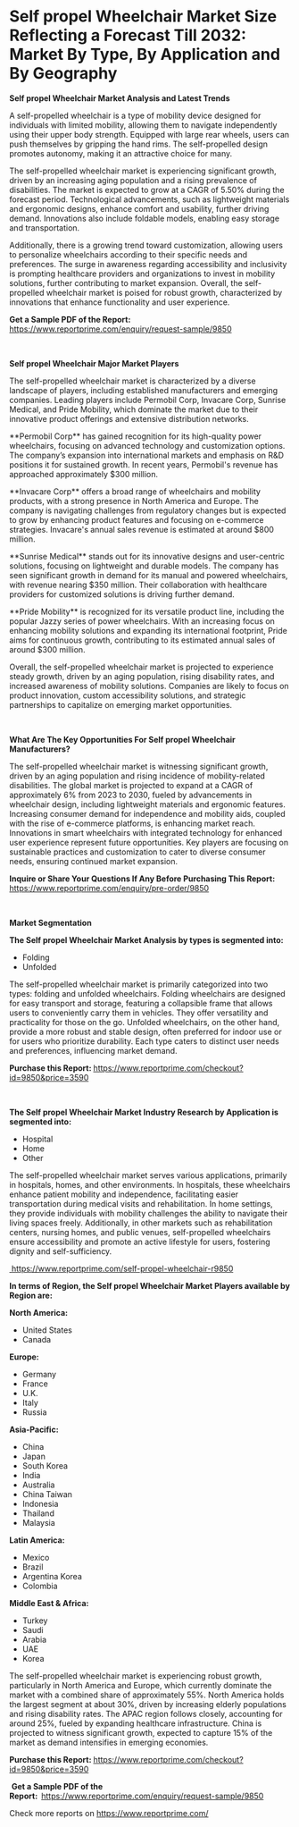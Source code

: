 <p><h1>Self propel Wheelchair Market Size Reflecting a Forecast Till 2032: Market By Type, By Application and By Geography</h1></p><p><strong>Self propel Wheelchair Market Analysis and Latest Trends</strong></p>
<p><p>A self-propelled wheelchair is a type of mobility device designed for individuals with limited mobility, allowing them to navigate independently using their upper body strength. Equipped with large rear wheels, users can push themselves by gripping the hand rims. The self-propelled design promotes autonomy, making it an attractive choice for many.</p><p>The self-propelled wheelchair market is experiencing significant growth, driven by an increasing aging population and a rising prevalence of disabilities. The market is expected to grow at a CAGR of 5.50% during the forecast period. Technological advancements, such as lightweight materials and ergonomic designs, enhance comfort and usability, further driving demand. Innovations also include foldable models, enabling easy storage and transportation.</p><p>Additionally, there is a growing trend toward customization, allowing users to personalize wheelchairs according to their specific needs and preferences. The surge in awareness regarding accessibility and inclusivity is prompting healthcare providers and organizations to invest in mobility solutions, further contributing to market expansion. Overall, the self-propelled wheelchair market is poised for robust growth, characterized by innovations that enhance functionality and user experience.</p></p>
<p><strong>Get a Sample PDF of the Report:&nbsp;</strong> <a href="https://www.reportprime.com/enquiry/request-sample/9850?utm_campaign=3018&utm_medium=2&utm_source=Github&utm_content=ia&utm_term=20032025&utm_id=self-propel-wheelchair">https://www.reportprime.com/enquiry/request-sample/9850</a></p>
<p>&nbsp;</p>
<p><strong>Self propel Wheelchair Major Market Players</strong></p>
<p><p>The self-propelled wheelchair market is characterized by a diverse landscape of players, including established manufacturers and emerging companies. Leading players include Permobil Corp, Invacare Corp, Sunrise Medical, and Pride Mobility, which dominate the market due to their innovative product offerings and extensive distribution networks.</p><p>**Permobil Corp** has gained recognition for its high-quality power wheelchairs, focusing on advanced technology and customization options. The company’s expansion into international markets and emphasis on R&D positions it for sustained growth. In recent years, Permobil's revenue has approached approximately $300 million.</p><p>**Invacare Corp** offers a broad range of wheelchairs and mobility products, with a strong presence in North America and Europe. The company is navigating challenges from regulatory changes but is expected to grow by enhancing product features and focusing on e-commerce strategies. Invacare's annual sales revenue is estimated at around $800 million.</p><p>**Sunrise Medical** stands out for its innovative designs and user-centric solutions, focusing on lightweight and durable models. The company has seen significant growth in demand for its manual and powered wheelchairs, with revenue nearing $350 million. Their collaboration with healthcare providers for customized solutions is driving further demand.</p><p>**Pride Mobility** is recognized for its versatile product line, including the popular Jazzy series of power wheelchairs. With an increasing focus on enhancing mobility solutions and expanding its international footprint, Pride aims for continuous growth, contributing to its estimated annual sales of around $300 million.</p><p>Overall, the self-propelled wheelchair market is projected to experience steady growth, driven by an aging population, rising disability rates, and increased awareness of mobility solutions. Companies are likely to focus on product innovation, custom accessibility solutions, and strategic partnerships to capitalize on emerging market opportunities.</p></p>
<p>&nbsp;</p>
<p><strong>What Are The Key Opportunities For Self propel Wheelchair Manufacturers?</strong></p>
<p><p>The self-propelled wheelchair market is witnessing significant growth, driven by an aging population and rising incidence of mobility-related disabilities. The global market is projected to expand at a CAGR of approximately 6% from 2023 to 2030, fueled by advancements in wheelchair design, including lightweight materials and ergonomic features. Increasing consumer demand for independence and mobility aids, coupled with the rise of e-commerce platforms, is enhancing market reach. Innovations in smart wheelchairs with integrated technology for enhanced user experience represent future opportunities. Key players are focusing on sustainable practices and customization to cater to diverse consumer needs, ensuring continued market expansion.</p></p>
<p><strong>Inquire or Share Your Questions If Any Before Purchasing This Report:</strong> <a href="https://www.reportprime.com/enquiry/pre-order/9850?utm_campaign=3018&utm_medium=2&utm_source=Github&utm_content=ia&utm_term=20032025&utm_id=self-propel-wheelchair">https://www.reportprime.com/enquiry/pre-order/9850</a></p>
<p>&nbsp;</p>
<p><strong>Market Segmentation</strong></p>
<p><strong>The Self propel Wheelchair Market Analysis by types is segmented into:</strong></p>
<p><ul><li>Folding</li><li>Unfolded</li></ul></p>
<p><p>The self-propelled wheelchair market is primarily categorized into two types: folding and unfolded wheelchairs. Folding wheelchairs are designed for easy transport and storage, featuring a collapsible frame that allows users to conveniently carry them in vehicles. They offer versatility and practicality for those on the go. Unfolded wheelchairs, on the other hand, provide a more robust and stable design, often preferred for indoor use or for users who prioritize durability. Each type caters to distinct user needs and preferences, influencing market demand.</p></p>
<p><strong>Purchase this Report:&nbsp;</strong><a href="https://www.reportprime.com/checkout?id=9850&price=3590&utm_campaign=3018&utm_medium=2&utm_source=Github&utm_content=ia&utm_term=20032025&utm_id=self-propel-wheelchair">https://www.reportprime.com/checkout?id=9850&price=3590</a></p>
<p>&nbsp;</p>
<p><strong>The Self propel Wheelchair Market Industry Research by Application is segmented into:</strong></p>
<p><ul><li>Hospital</li><li>Home</li><li>Other</li></ul></p>
<p><p>The self-propelled wheelchair market serves various applications, primarily in hospitals, homes, and other environments. In hospitals, these wheelchairs enhance patient mobility and independence, facilitating easier transportation during medical visits and rehabilitation. In home settings, they provide individuals with mobility challenges the ability to navigate their living spaces freely. Additionally, in other markets such as rehabilitation centers, nursing homes, and public venues, self-propelled wheelchairs ensure accessibility and promote an active lifestyle for users, fostering dignity and self-sufficiency.</p></p>
<p><a href="https://www.reportprime.com/self-propel-wheelchair-r9850?utm_campaign=3018&utm_medium=2&utm_source=Github&utm_content=ia&utm_term=20032025&utm_id=self-propel-wheelchair">&nbsp;https://www.reportprime.com/self-propel-wheelchair-r9850</a></p>
<p><strong>In terms of Region, the Self propel Wheelchair Market Players available by Region are:</strong></p>
<p>
    <p> <strong> North America: </strong>
        <ul>
            <li>United States</li>
            <li>Canada</li>
        </ul>
        </p> 
    <p> <strong> Europe: </strong>
        <ul>
            <li>Germany</li>
            <li>France</li>
            <li>U.K.</li>
            <li>Italy</li>
            <li>Russia</li>
        </ul>
        </p> 
    <p> <strong> Asia-Pacific: </strong>
        <ul>
            <li>China</li>
            <li>Japan</li>
            <li>South Korea</li>
            <li>India</li>
            <li>Australia</li>
            <li>China Taiwan</li>
            <li>Indonesia</li>
            <li>Thailand</li>
            <li>Malaysia</li>
        </ul>
        </p> 
    <p> <strong> Latin America: </strong>
        <ul>
            <li>Mexico</li>
            <li>Brazil</li>
            <li>Argentina Korea</li>
            <li>Colombia</li>
        </ul>
        </p> 
    <p> <strong> Middle East & Africa: </strong>
        <ul>
            <li>Turkey</li>
            <li>Saudi</li>
            <li>Arabia</li>
            <li>UAE</li>
            <li>Korea</li>
        </ul>
    </p>
    </p>
<p><p>The self-propelled wheelchair market is experiencing robust growth, particularly in North America and Europe, which currently dominate the market with a combined share of approximately 55%. North America holds the largest segment at about 30%, driven by increasing elderly populations and rising disability rates. The APAC region follows closely, accounting for around 25%, fueled by expanding healthcare infrastructure. China is projected to witness significant growth, expected to capture 15% of the market as demand intensifies in emerging economies.</p></p>
<p><strong>Purchase this Report: </strong><a href="https://www.reportprime.com/checkout?id=9850&price=3590&utm_campaign=3018&utm_medium=2&utm_source=Github&utm_content=ia&utm_term=20032025&utm_id=self-propel-wheelchair">https://www.reportprime.com/checkout?id=9850&price=3590</a></p>
<p>&nbsp;<strong>Get a Sample PDF of the Report:&nbsp;&nbsp;</strong><a href="https://www.reportprime.com/enquiry/request-sample/9850?utm_campaign=3018&utm_medium=2&utm_source=Github&utm_content=ia&utm_term=20032025&utm_id=self-propel-wheelchair">https://www.reportprime.com/enquiry/request-sample/9850</a></p>
<p><strong></strong></p>
<p>Check more reports on <a href="https://www.reportprime.com/?utm_campaign=3018&utm_medium=2&utm_source=Github&utm_content=ia&utm_term=20032025&utm_id=self-propel-wheelchair">https://www.reportprime.com/</a></p>